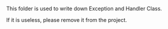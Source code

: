 This folder is used to write down Exception and Handler Class.

If it is useless, please remove it from the project.